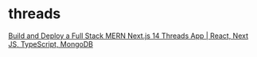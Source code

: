 # threads

[Build and Deploy a Full Stack MERN Next.js 14 Threads App | React, Next JS, TypeScript, MongoDB](https://www.youtube.com/watch?v=O5cmLDVTgAs)

